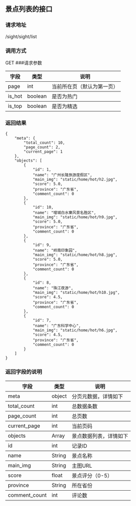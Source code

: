 ## 景点列表的接口
### 请求地址
/sight/sight/list
### 调用方式
GET
###请求参数
<table class="table table-hover table-condensed">
    <thead>
        <tr>
            <th>字段</th>
            <th>类型</th>
            <th>说明</th>
        </tr>
    </thead>
    <tbody>
        <tr class="warning">
            <td>page</td>
            <td>int</td>
            <td>当前所在页（默认为第一页）</td>
        </tr>
    </tbody>
    <tbody>
        <tr class="warning">
            <td>is_hot</td>
            <td>boolean</td>
            <td>是否为热门</td>
        </tr>
    </tbody>
    <tbody>
        <tr class="warning">
            <td>is_top</td>
            <td>boolean</td>
            <td>是否为精选</td>
        </tr>
    </tbody>
</table>

### 返回结果
```
{
    "meta": {
        "total_count": 10,
        "page_count": 2,
        "current_page": 1
    },
    "objects": [
        {
            "id": 1,
            "name": "广州长隆旅游度假区",
            "main_img": "static/home/hot/h2.jpg",
            "score": 5.0,
            "province": "广东省",
            "comment_count": 0
        },
        {
            "id": 10,
            "name": "增城白水寨风景名胜区",
            "main_img": "static/home/hot/h9.jpg",
            "score": 5.0,
            "province": "广东省",
            "comment_count": 0
        },
        {
            "id": 9,
            "name": "岭南印象园",
            "main_img": "static/home/hot/h8.jpg",
            "score": 5.0,
            "province": "广东省",
            "comment_count": 0
        },
        {
            "id": 8,
            "name": "珠江夜游",
            "main_img": "static/home/hot/h10.jpg",
            "score": 4.5,
            "province": "广东省",
            "comment_count": 0
        },
        {
            "id": 7,
            "name": "广东科学中心",
            "main_img": "static/home/hot/h6.jpg",
            "score": 4.5,
            "province": "广东省",
            "comment_count": 0
        }
    ]
}
```

### 返回字段的说明
<table class="table table-hover table-condensed">
    <thead>
        <tr>
            <th>字段</th>
            <th>类型</th>
            <th>说明</th>
        </tr>
    </thead>
    <tbody>
        <tr class="warning">
            <td>meta</td>
            <td>object</td>
            <td>分页元数据，详情如下</td>
        </tr>
    </tbody>
    <tbody>
        <tr class="warning">
            <td>total_count</td>
            <td>int</td>
            <td>总数据条数</td>
        </tr>
    </tbody>
    <tbody>
        <tr class="warning">
            <td>page_count</td>
            <td>int</td>
            <td>总页数</td>
        </tr>
    </tbody>
    <tbody>
        <tr class="warning">
            <td>current_page</td>
            <td>int</td>
            <td>当前页码</td>
        </tr>
    </tbody>
    <tbody>
        <tr class="warning">
            <td>objects</td>
            <td>Array</td>
            <td>景点数据列表，详情如下</td>
        </tr>
    </tbody>
    <tbody>
        <tr class="warning">
            <td>id</td>
            <td>int</td>
            <td>记录ID</td>
        </tr>
    </tbody>
    <tbody>
        <tr class="warning">
            <td>name</td>
            <td>String</td>
            <td>景点名称</td>
        </tr>
    </tbody>
    <tbody>
        <tr class="warning">
            <td>main_img</td>
            <td>String</td>
            <td>主图URL</td>
        </tr>
    </tbody>
    <tbody>
        <tr class="warning">
            <td>score</td>
            <td>float</td>
            <td>景点评分（0-5）</td>
        </tr>
    </tbody>
    <tbody>
        <tr class="warning">
            <td>province</td>
            <td>String</td>
            <td>所在省份</td>
        </tr>
    </tbody>
    <tbody>
        <tr class="warning">
            <td>comment_count</td>
            <td>int</td>
            <td>评论数</td>
        </tr>
    </tbody>
</table>